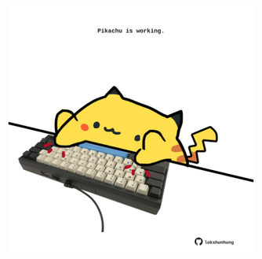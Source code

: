 <!-- built at 01/07/2024, 18:00:44 UTC -->
<p align="center">
  <img width="500" height="500" src="./ReadmeImage.svg">
</p>
